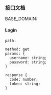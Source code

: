 ### 接口文档

BASE_DOMAIN: 

#### Login
    path: 

    method: get
    params: {
      username: string;
      password: string;
    }

    response {
      code: number;
      token: string;
    }
